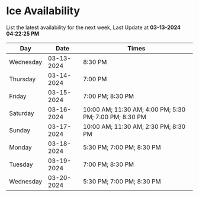 # Ice Availability

List the latest availability for the next week, Last Update at **03-13-2024 04:22:25 PM**

| Day         | Date        | Times       |
| ----------- | ----------- | ----------- |
|Wednesday|03-13-2024|8:30 PM|
|Thursday|03-14-2024|7:00 PM|
|Friday|03-15-2024|7:00 PM; 8:30 PM|
|Saturday|03-16-2024|10:00 AM; 11:30 AM; 4:00 PM; 5:30 PM; 7:00 PM; 8:30 PM|
|Sunday|03-17-2024|10:00 AM; 11:30 AM; 2:30 PM; 8:30 PM|
|Monday|03-18-2024|5:30 PM; 7:00 PM; 8:30 PM|
|Tuesday|03-19-2024|7:00 PM; 8:30 PM|
|Wednesday|03-20-2024|5:30 PM; 7:00 PM; 8:30 PM|
